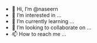 - 👋 Hi, I’m @naseern
- 👀 I’m interested in ...
- 🌱 I’m currently learning ...
- 💞️ I’m looking to collaborate on ...
- 📫 How to reach me ...

<!---
naseern/naseern is a ✨ special ✨ repository because its `README.md` (this file) appears on your GitHub profile.
You can click the Preview link to take a look at your changes.
--->
